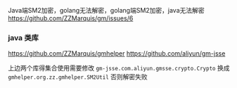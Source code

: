 Java端SM2加密，golang无法解密，golang端SM2加密，java无法解密
https://github.com/ZZMarquis/gm/issues/6

### java 类库
https://github.com/ZZMarquis/gmhelper
https://github.com/aliyun/gm-jsse

上边两个库得集合使用需要修改 `gm-jsse.com.aliyun.gmsse.crypto.Crypto` 换成 `gmhelper.org.zz.gmhelper.SM2Util` 否则解密失败